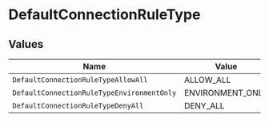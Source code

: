 # DefaultConnectionRuleType


## Values

| Name                                       | Value                                      |
| ------------------------------------------ | ------------------------------------------ |
| `DefaultConnectionRuleTypeAllowAll`        | ALLOW_ALL                                  |
| `DefaultConnectionRuleTypeEnvironmentOnly` | ENVIRONMENT_ONLY                           |
| `DefaultConnectionRuleTypeDenyAll`         | DENY_ALL                                   |
